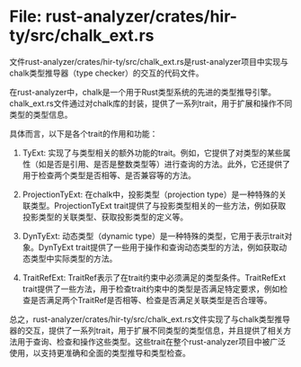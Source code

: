 # File: rust-analyzer/crates/hir-ty/src/chalk_ext.rs

文件rust-analyzer/crates/hir-ty/src/chalk_ext.rs是rust-analyzer项目中实现与chalk类型推导器（type checker）的交互的代码文件。

在rust-analyzer中，chalk是一个用于Rust类型系统的先进的类型推导引擎。chalk_ext.rs文件通过对chalk库的封装，提供了一系列trait，用于扩展和操作不同类型的类型信息。

具体而言，以下是各个trait的作用和功能：

1. TyExt: 实现了与类型相关的额外功能的trait。例如，它提供了对类型的某些属性（如是否是引用、是否是整数类型等）进行查询的方法。此外，它还提供了用于检查两个类型是否相等、是否兼容等的方法。

2. ProjectionTyExt: 在chalk中，投影类型（projection type）是一种特殊的关联类型。ProjectionTyExt trait提供了与投影类型相关的一些方法，例如获取投影类型的关联类型、获取投影类型的定义等。

3. DynTyExt: 动态类型（dynamic type）是一种特殊的类型，它用于表示trait对象。DynTyExt trait提供了一些用于操作和查询动态类型的方法，例如获取动态类型中实际类型的方法。

4. TraitRefExt: TraitRef表示了在trait约束中必须满足的类型条件。TraitRefExt trait提供了一些方法，用于检查trait约束中的类型是否满足特定要求，例如检查是否满足两个TraitRef是否相等、检查是否满足关联类型是否合理等。

总之，rust-analyzer/crates/hir-ty/src/chalk_ext.rs文件实现了与chalk类型推导器的交互，提供了一系列trait，用于扩展不同类型的类型信息，并且提供了相关方法用于查询、检查和操作这些类型。这些trait在整个rust-analyzer项目中被广泛使用，以支持更准确和全面的类型推导和类型检查。

